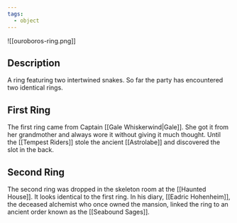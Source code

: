 ```yaml
---
tags:
  - object
---
```

![[ouroboros-ring.png]]

## Description
A ring featuring two intertwined snakes. So far the party has encountered two identical rings.
## First Ring
The first ring came from Captain [[Gale Whiskerwind|Gale]]. She got it from her grandmother and always wore it without giving it much thought. Until the [[Tempest Riders]] stole the ancient [[Astrolabe]] and discovered the slot in the back.
## Second Ring
The second ring was dropped in the skeleton room at the [[Haunted House]]. It looks identical to the first ring. In his diary, [[Eadric Hohenheim]], the deceased alchemist who once owned the mansion, linked the ring to an ancient order known as the [[Seabound Sages]].